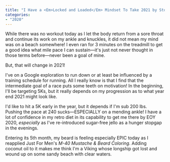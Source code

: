 ```yaml
---
title: "I Have a <Em>Locked and Loaded</Em> Mindset To Take 2021 by Storm."
categories:
- "2020"
---
```


While there was no workout today as I let the body return from a sore throat and continue its work on my ankle and knuckles, it did not mean my mind was on a beach somewhere!   I even ran for 3 minutes on the treadmill to get a good idea what mile pace I can sustain—it's just not never thought in those terms before—never been a goal of mine.

But, that will change in 2021!

I've on a Google exploration to run down or at least be influenced by a training schedule for running.  All I really know is that I find that the intermediate goal of a race puts some teeth on motivation!   In the beginning, I'll be targeting 5Ks, but it really depends on my progression as to what year end 2021 might look like.

I'd like to hit a 5K early in the year, but it depends if I'm sub 200 lbs.  Pushing the pace at 240 sucks—ESPECIALLY on a mending ankle!  I have a lot of confidence in my retro diet in its capability to get me there by EOY 2020, *especially* as I've re-introduced sugar-free jello as a hunger stopgap in the evenings.

Entering its 5th month, my beard is feeling especially EPIC today as I reapplied Just For Men's *M-40 Mustache & Beard Coloring*.  Adding coconut oil to it makes me think I'm a Viking whose longship got lost and wound up on some sandy beach with clear waters. 

